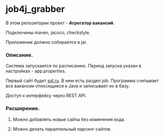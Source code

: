 # job4j_grabber
В этом репозитории проект - **Агрегатор вакансий**.

Подключены maven, jacoco, checkstyle.

Приложение должно собирается в jar.

### Описание.

Система запускается по расписанию. Период запуска указан в настройках - app.properties. 

Первый сайт будет [sql.ru](https://career.habr.com/ "переход на сайт career.habr.com"). В нем есть раздел job. Программа считывает все вакансии относящиеся к Java и записывает их в базу.

Доступ к интерфейсу через REST API.


### Расширение.

1. Можно добавлять новые сайты без изменения кода.

2. Можно делать параллельный парсинг сайтов.
